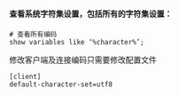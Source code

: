 #### 查看系统字符集设置，包括所有的字符集设置：

``` mysql
# 查看所有编码
show variables like ‘%character%’;
```

修改客户端及连接编码只需要修改配置文件
```
[client]
default-character-set=utf8

```
